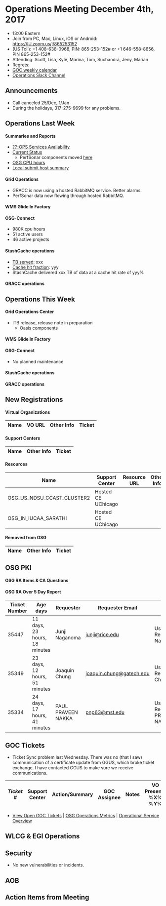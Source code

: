 # Operations Meeting December 4th, 2017
   * 13:00 Eastern 
   * Join from PC, Mac, Linux, iOS or Android: https://IU.zoom.us/j/865253152
   * (US Toll): +1 408-638-0968, PIN: 865-253-152# or +1 646-558-8656, PIN 865-253-152#
   * Attending: Scott, Lisa, Kyle, Marina, Tom, Suchandra, Jeny, Marian
   * Regrets: 
   * [GOC weekly calendar](http://www.google.com/calendar/embed?src=c1htpcfoe6btrtc7n3uddg8mvs%40group.calendar.google.com&ctz=America/New_York)
   * [Operations Slack Channel](https://opensciencegrid.slack.com/messages/C5GAYBGA0/)

## Announcements
   * Call canceled 25/Dec, 1/Jan
   * During the holidays, 317-275-9699 for any problems. 

## Operations Last Week
#### Summaries and Reports
   * [??-OPS Services Availability](http://monitor.grid.iu.edu/availability/avail_week_overview.html)
   * [Current Status](http://monitor.grid.iu.edu/availability/production.html)
      * PerfSonar components moved [here](http://monitor.grid.iu.edu/availability/perfsonar.html)
   * [OSG CPU hours](http://tinyurl.com/mf96b88)
   * [Local submit host summary](http://osg-flock.grid.iu.edu/overview/)
   

#### Grid Operations 
   * GRACC is now using a hosted RabbitMQ service. Better alarms.
   * PerfSonar data now flowing through hosted RabbitMQ.

#### WMS Glide In Factory

#### OSG-Connect
   * 980K cpu hours
   * 51 active users
   * 46 active projects

#### StashCache operations
   * [TB served](http://tinyurl.com/ydaereyo): xxx
   * [Cache hit fraction](http://tinyurl.com/ydaereyo): yyy
   * StashCache delivered xxx TB of data at a cache hit rate of yyy%

#### GRACC operations
   
## Operations This Week
      
#### Grid Operations Center
   * ITB release, release note in preparation
      * Oasis components
      
#### WMS Glide In Factory

#### OSG-Connect 
   * No planned maintenance
   
#### StashCache operations

#### GRACC operations

## New Registrations

#### Virtual Organizations
| Name | VO URL | Other Info | Ticket |
| ---- | ------ | ---------- | ------ |

#### Support Centers
| Name | Other Info | Ticket |
| ---- | ---------- | ------ |

#### Resources
| Name | Support Center | Resource URL | Other Info | Ticket |
| ---- | -------------- | ------------ | ---------- | ------ |
| OSG_US_NDSU_CCAST_CLUSTER2 | Hosted CE UChicago |
| OSG_IN_IUCAA_SARATHI | Hosted CE UChicago |

#### Removed from OSG
| Name | Other Info | Ticket |
| ---- | ---------- | ------ |

## OSG PKI

#### OSG RA Items & CA Questions

#### OSG RA Over 5 Day Report
| Ticket Number	|Age days	|Requester	|Requester Email		|Request |
| --------- | ------- | --------- | ----------------- | ------ |
| 35447 | 11 days, 23 hours, 18 minutes | Junji Naganoma | junji@rice.edu | User Certificate Request for Junji Naganoma(VO:XENON) |
| 35349 | 23 days, 12 hours, 51 minutes | Joaquin Chung | joaquin.chung@gatech.edu | User Certificate Request for Joaquin Chung(VO:ANL) |
| 35334 | 24 days, 17 hours, 41 minutes | PAUL PRAVEEN NAKKA | pnp63@mst.edu | User Certificate Request for PAUL PRAVEEN NAKKA(VO:SBGrid) |
## GOC Tickets

   * Ticket Sync problem last Wednesday.  There was no (that I saw) communication of a certificate update from GGUS, which broke ticket exchange.  I have contacted GGUS to make sure we receive communications.

| *Ticket #* | Support Center | Action/Summary | GOC Assignee | Notes | VO Present? %X% %Y%|
| ---------- | -------------- | -------------- | ------------ | ----- | ------------------ |


   * [View Open GOC Tickets](https://ticket.grid.iu.edu/goc/list/open) | [OSG Operations Metrics](https://twiki.grid.iu.edu/bin/view/Operations/TicketReports) | [Operational Service Overview](http://myosg.grid.iu.edu/miscstatus?count_sg_1&count_active=on&count_enabled=on&datasource=status)


## WLCG & EGI Operations

## Security    
   * No new vulnerabilities or incidents.
   
## AOB
   
## Action Items from Meeting
